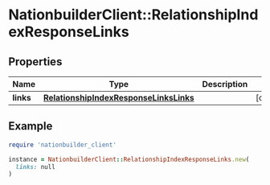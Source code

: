 # NationbuilderClient::RelationshipIndexResponseLinks

## Properties

| Name | Type | Description | Notes |
| ---- | ---- | ----------- | ----- |
| **links** | [**RelationshipIndexResponseLinksLinks**](RelationshipIndexResponseLinksLinks.md) |  | [optional] |

## Example

```ruby
require 'nationbuilder_client'

instance = NationbuilderClient::RelationshipIndexResponseLinks.new(
  links: null
)
```

